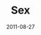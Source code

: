 ---
layout: message
category: message
series: "Collide"
title: "Sex"
date: 2011-08-27
audio-description: "Brian Tome talks about sex and the powerful collisions that surround it."
audio: "http://www.crossroads.net/players/media/hq/collide03.mp3"
audio-title: "Sex"
audio-duration: "47:35"
program-description: "Program - Collide&#58; Sex"
program: "http://www.crossroads.net/players/media/hq/08_27-28_11Program.pdf"
program-title: "Sex"
video-description: "Brian Tome talks about sex and the powerful collisions that surround it."
video-title: "Sex"
video: "https://s3.amazonaws.com/crossroadsvideomessages/collide03.mp4"
video-poster: "https://www.crossroads.net/uploadedfiles/collide03_still.jpg"
---